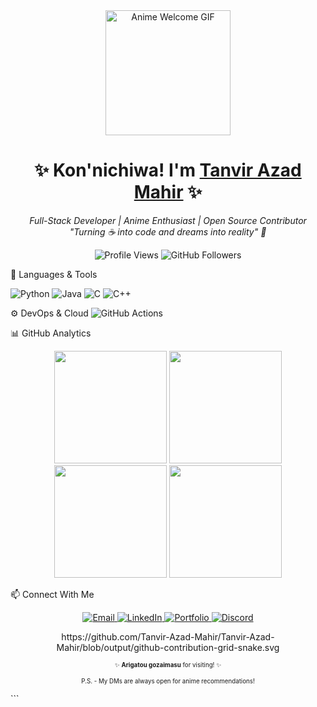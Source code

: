 <!-- Header with Anime GIF -->
<div align="center">
  <img src="https://media.giphy.com/media/v1.Y2lkPTc5MGI3NjExcDZtY2M2d3R0bWx0Z3B4Y3FjYzV6cGJmY2R6eWx4eWZ5a2V5dCZlcD12MV9pbnRlcm5hbF9naWZfYnlfaWQmY3Q9cw/xT5LMHxhOfscxPfIfm/giphy.gif" width="200" height="200" alt="Anime Welcome GIF"/>
  
  <!-- Animated Typing Text -->
  <h1>✨ Kon'nichiwa! I'm <a href="https://yourportfolio.com">Tanvir Azad Mahir</a> ✨</h1>
  
  <!-- Subtitle with emojis -->
  <p>
    <em>
      Full-Stack Developer | Anime Enthusiast | Open Source Contributor<br/>
      "Turning ☕ into code and dreams into reality" 🚀
    </em>
  </p>
  
  <!-- Dynamic Badges -->
  <p>
    <img src="https://komarev.com/ghpvc/?username=Tanvir-Azad-Mahir&color=ff69b4&style=flat-square" alt="Profile Views"/>
    <img src="https://img.shields.io/github/followers/yourusername?label=Follow&style=social" alt="GitHub Followers"/>
  </p>
</div>

🧰 Languages & Tools
<p><img src="https://img.shields.io/badge/Python-3776AB?logo=python&logoColor=white" alt="Python"/> <img src="https://img.shields.io/badge/Java-007396?logo=java&logoColor=white" alt="Java"/> <img src="https://img.shields.io/badge/C-000000?logo=C&logoColor=white" alt="C"/> <img src="https://img.shields.io/badge/C++-339933?logo=C++&logoColor=black" alt="C++"/></p>
⚙️ DevOps & Cloud
<img src="https://img.shields.io/badge/GitHub_Actions-2088FF?logo=github-actions&logoColor=white" alt="GitHub Actions"/> 

📊 GitHub Analytics
<div align="center"> <!-- GitHub Stats --> <img height="180em" src="https://github-readme-stats.vercel.app/api?username=Tanvir-Azad-Mahir&show_icons=true&theme=tokyonight&hide_border=true&include_all_commits=true&count_private=true"/> <!-- Top Languages --> <img height="180em" src="https://github-readme-stats.vercel.app/api/top-langs/?username=Tanvir-Azad-Mahir&layout=compact&theme=tokyonight&hide_border=true&langs_count=8"/> <!-- Streak Stats --> <img height="180em" src="https://streak-stats.demolab.com/?user=Tanvir-Azad-Mahir&theme=tokyonight&hide_border=true"/> <!-- Trophy Case --> <img height="180em" src="https://github-profile-trophy.vercel.app/?username=Tanvir-Azad-Mahir&theme=onedark&no-frame=true&row=2&column=4"/></div>

📫 Connect With Me
<p align="center"> <a href="mailto:mahir.cse.pc@gmail.com"> <img src="https://img.shields.io/badge/-Email-D14836?logo=gmail&logoColor=white" alt="Email"/> </a> <a href="https://linkedin.com/in/tanvirazadmahir"> <img src="https://img.shields.io/badge/-LinkedIn-0077B5?logo=linkedin&logoColor=white" alt="LinkedIn"/> </a> <a href="https://yourportfolio.com"> <img src="https://img.shields.io/badge/-Portfolio-FF7139?logo=firefox&logoColor=white" alt="Portfolio"/> </a> <a href="https://discord.gg/tanvirazadmahir"> <img src="https://img.shields.io/badge/-Discord-5865F2?logo=discord&logoColor=white" alt="Discord"/> </a> </p>
<div align="center"> <!-- Snake Game Contribution Graph -->
https://github.com/Tanvir-Azad-Mahir/Tanvir-Azad-Mahir/blob/output/github-contribution-grid-snake.svg

<!-- Footer -->
<sub><sup>✨ <b>Arigatou gozaimasu</b> for visiting! ✨</sup></sub>

<sub><sup>P.S. - My DMs are always open for anime recommendations!</sup></sub>

</div> ```
